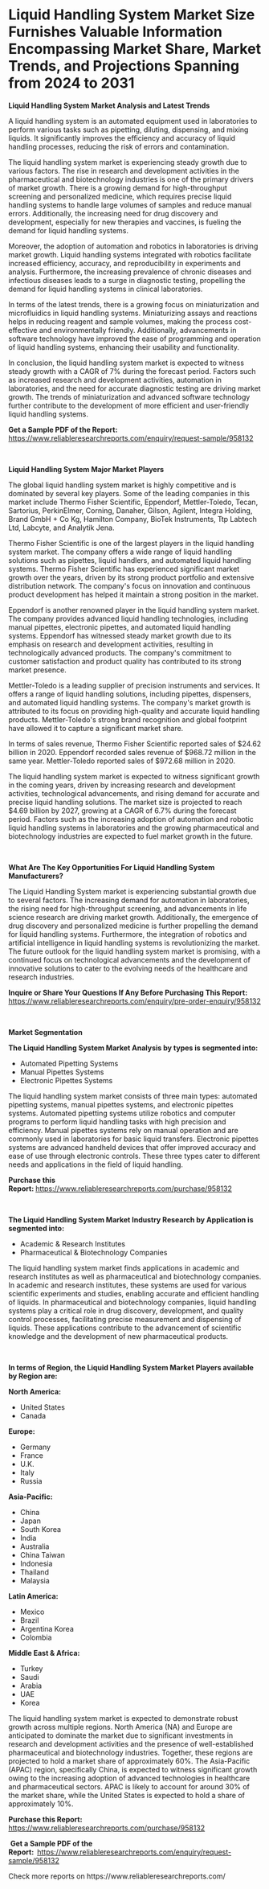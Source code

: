 <p><h1>Liquid Handling System Market Size Furnishes Valuable Information Encompassing Market Share, Market Trends, and Projections Spanning from 2024 to 2031</h1></p><p><strong>Liquid Handling System Market Analysis and Latest Trends</strong></p>
<p><p>A liquid handling system is an automated equipment used in laboratories to perform various tasks such as pipetting, diluting, dispensing, and mixing liquids. It significantly improves the efficiency and accuracy of liquid handling processes, reducing the risk of errors and contamination.</p><p>The liquid handling system market is experiencing steady growth due to various factors. The rise in research and development activities in the pharmaceutical and biotechnology industries is one of the primary drivers of market growth. There is a growing demand for high-throughput screening and personalized medicine, which requires precise liquid handling systems to handle large volumes of samples and reduce manual errors. Additionally, the increasing need for drug discovery and development, especially for new therapies and vaccines, is fueling the demand for liquid handling systems.</p><p>Moreover, the adoption of automation and robotics in laboratories is driving market growth. Liquid handling systems integrated with robotics facilitate increased efficiency, accuracy, and reproducibility in experiments and analysis. Furthermore, the increasing prevalence of chronic diseases and infectious diseases leads to a surge in diagnostic testing, propelling the demand for liquid handling systems in clinical laboratories.</p><p>In terms of the latest trends, there is a growing focus on miniaturization and microfluidics in liquid handling systems. Miniaturizing assays and reactions helps in reducing reagent and sample volumes, making the process cost-effective and environmentally friendly. Additionally, advancements in software technology have improved the ease of programming and operation of liquid handling systems, enhancing their usability and functionality.</p><p>In conclusion, the liquid handling system market is expected to witness steady growth with a CAGR of 7% during the forecast period. Factors such as increased research and development activities, automation in laboratories, and the need for accurate diagnostic testing are driving market growth. The trends of miniaturization and advanced software technology further contribute to the development of more efficient and user-friendly liquid handling systems.</p></p>
<p><strong>Get a Sample PDF of the Report:&nbsp;</strong> <a href="https://www.reliableresearchreports.com/enquiry/request-sample/958132">https://www.reliableresearchreports.com/enquiry/request-sample/958132</a></p>
<p>&nbsp;</p>
<p><strong>Liquid Handling System Major Market Players</strong></p>
<p><p>The global liquid handling system market is highly competitive and is dominated by several key players. Some of the leading companies in this market include Thermo Fisher Scientific, Eppendorf, Mettler-Toledo, Tecan, Sartorius, PerkinElmer, Corning, Danaher, Gilson, Agilent, Integra Holding, Brand GmbH + Co Kg, Hamilton Company, BioTek Instruments, Ttp Labtech Ltd, Labcyte, and Analytik Jena.</p><p>Thermo Fisher Scientific is one of the largest players in the liquid handling system market. The company offers a wide range of liquid handling solutions such as pipettes, liquid handlers, and automated liquid handling systems. Thermo Fisher Scientific has experienced significant market growth over the years, driven by its strong product portfolio and extensive distribution network. The company's focus on innovation and continuous product development has helped it maintain a strong position in the market.</p><p>Eppendorf is another renowned player in the liquid handling system market. The company provides advanced liquid handling technologies, including manual pipettes, electronic pipettes, and automated liquid handling systems. Eppendorf has witnessed steady market growth due to its emphasis on research and development activities, resulting in technologically advanced products. The company's commitment to customer satisfaction and product quality has contributed to its strong market presence.</p><p>Mettler-Toledo is a leading supplier of precision instruments and services. It offers a range of liquid handling solutions, including pipettes, dispensers, and automated liquid handling systems. The company's market growth is attributed to its focus on providing high-quality and accurate liquid handling products. Mettler-Toledo's strong brand recognition and global footprint have allowed it to capture a significant market share.</p><p>In terms of sales revenue, Thermo Fisher Scientific reported sales of $24.62 billion in 2020. Eppendorf recorded sales revenue of $968.72 million in the same year. Mettler-Toledo reported sales of $972.68 million in 2020.</p><p>The liquid handling system market is expected to witness significant growth in the coming years, driven by increasing research and development activities, technological advancements, and rising demand for accurate and precise liquid handling solutions. The market size is projected to reach $4.69 billion by 2027, growing at a CAGR of 6.7% during the forecast period. Factors such as the increasing adoption of automation and robotic liquid handling systems in laboratories and the growing pharmaceutical and biotechnology industries are expected to fuel market growth in the future.</p></p>
<p>&nbsp;</p>
<p><strong>What Are The Key Opportunities For Liquid Handling System Manufacturers?</strong></p>
<p><p>The Liquid Handling System market is experiencing substantial growth due to several factors. The increasing demand for automation in laboratories, the rising need for high-throughput screening, and advancements in life science research are driving market growth. Additionally, the emergence of drug discovery and personalized medicine is further propelling the demand for liquid handling systems. Furthermore, the integration of robotics and artificial intelligence in liquid handling systems is revolutionizing the market. The future outlook for the liquid handling system market is promising, with a continued focus on technological advancements and the development of innovative solutions to cater to the evolving needs of the healthcare and research industries.</p></p>
<p><strong>Inquire or Share Your Questions If Any Before Purchasing This Report:</strong> <a href="https://www.reliableresearchreports.com/enquiry/pre-order-enquiry/958132">https://www.reliableresearchreports.com/enquiry/pre-order-enquiry/958132</a></p>
<p>&nbsp;</p>
<p><strong>Market Segmentation</strong></p>
<p><strong>The Liquid Handling System Market Analysis by types is segmented into:</strong></p>
<p><ul><li>Automated Pipetting Systems</li><li>Manual Pipettes Systems</li><li>Electronic Pipettes Systems</li></ul></p>
<p><p>The liquid handling system market consists of three main types: automated pipetting systems, manual pipettes systems, and electronic pipettes systems. Automated pipetting systems utilize robotics and computer programs to perform liquid handling tasks with high precision and efficiency. Manual pipettes systems rely on manual operation and are commonly used in laboratories for basic liquid transfers. Electronic pipettes systems are advanced handheld devices that offer improved accuracy and ease of use through electronic controls. These three types cater to different needs and applications in the field of liquid handling.</p></p>
<p><strong>Purchase this Report:&nbsp;</strong><a href="https://www.reliableresearchreports.com/purchase/958132">https://www.reliableresearchreports.com/purchase/958132</a></p>
<p>&nbsp;</p>
<p><strong>The Liquid Handling System Market Industry Research by Application is segmented into:</strong></p>
<p><ul><li>Academic & Research Institutes</li><li>Pharmaceutical & Biotechnology Companies</li></ul></p>
<p><p>The liquid handling system market finds applications in academic and research institutes as well as pharmaceutical and biotechnology companies. In academic and research institutes, these systems are used for various scientific experiments and studies, enabling accurate and efficient handling of liquids. In pharmaceutical and biotechnology companies, liquid handling systems play a critical role in drug discovery, development, and quality control processes, facilitating precise measurement and dispensing of liquids. These applications contribute to the advancement of scientific knowledge and the development of new pharmaceutical products.</p></p>
<p>&nbsp;</p>
<p><strong>In terms of Region, the Liquid Handling System Market Players available by Region are:</strong></p>
<p>
    <p> <strong> North America: </strong>
        <ul>
            <li>United States</li>
            <li>Canada</li>
        </ul>
        </p> 
    <p> <strong> Europe: </strong>
        <ul>
            <li>Germany</li>
            <li>France</li>
            <li>U.K.</li>
            <li>Italy</li>
            <li>Russia</li>
        </ul>
        </p> 
    <p> <strong> Asia-Pacific: </strong>
        <ul>
            <li>China</li>
            <li>Japan</li>
            <li>South Korea</li>
            <li>India</li>
            <li>Australia</li>
            <li>China Taiwan</li>
            <li>Indonesia</li>
            <li>Thailand</li>
            <li>Malaysia</li>
        </ul>
        </p> 
    <p> <strong> Latin America: </strong>
        <ul>
            <li>Mexico</li>
            <li>Brazil</li>
            <li>Argentina Korea</li>
            <li>Colombia</li>
        </ul>
        </p> 
    <p> <strong> Middle East & Africa: </strong>
        <ul>
            <li>Turkey</li>
            <li>Saudi</li>
            <li>Arabia</li>
            <li>UAE</li>
            <li>Korea</li>
        </ul>
    </p>
    </p>
<p><p>The liquid handling system market is expected to demonstrate robust growth across multiple regions. North America (NA) and Europe are anticipated to dominate the market due to significant investments in research and development activities and the presence of well-established pharmaceutical and biotechnology industries. Together, these regions are projected to hold a market share of approximately 60%. The Asia-Pacific (APAC) region, specifically China, is expected to witness significant growth owing to the increasing adoption of advanced technologies in healthcare and pharmaceutical sectors. APAC is likely to account for around 30% of the market share, while the United States is expected to hold a share of approximately 10%.</p></p>
<p><strong>Purchase this Report: </strong><a href="https://www.reliableresearchreports.com/purchase/958132">https://www.reliableresearchreports.com/purchase/958132</a></p>
<p>&nbsp;<strong>Get a Sample PDF of the Report:&nbsp;&nbsp;</strong><a href="https://www.reliableresearchreports.com/enquiry/request-sample/958132">https://www.reliableresearchreports.com/enquiry/request-sample/958132</a></p>
<p><strong></strong></p>
<p>Check more reports on https://www.reliableresearchreports.com/</p>
